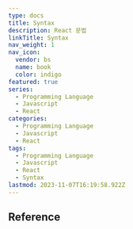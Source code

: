 ```yaml
---
type: docs
title: Syntax
description: React 문법
linkTitle: Syntax
nav_weight: 1
nav_icon:
  vendor: bs
  name: book
  color: indigo
featured: true
series:
  - Programming Language
  - Javascript
  - React
categories:
  - Programming Language
  - Javascript
  - React
tags:
  - Programming Language
  - Javascript
  - React
  - Syntax
lastmod: 2023-11-07T16:19:58.922Z
---
```


## Reference
